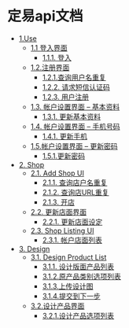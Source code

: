# 定易api文档

* [1.Use]()
    * [1.1 登入界面](./src/1/1.1.md)
        * [1.1.1. 登入](./src/1/1.1.md)
    * [1.2.注册界面](./src/1/1.2.md)
        * [1.2.1.查询用户名重复](./src/1/1.2.md)
        * [1.2.2. 请求短信认证码]()
        * [1.2.3. 用户注册]()
    * [1.3. 帐户设置界面 – 基本资料](./src/1/1.3.md)
        * [1.3.1. 更新基本资料]()
    * [1.4. 帐户设置界面 – 手机号码](./src/1/1.4.md)
        * [1.4.1. 更新手机]()
    * [1.5.帐户设置界面 – 更新密码](./src/1/1.5.md)
        * [1.5.1.更新密码]()
* [2. Shop]()
    * [2.1. Add Shop UI](./src/2/2.1.md)
        * [2.1.1. 查询店户名重复]()
        * [2.1.2. 查询店URL重复]()
        * [2.1.3. 开店]()
    * [2.2. 更新店面界面](./src/2/2.2.md)
        * [2.2.1. 更新店面设定]()
    * [2.3. Shop Listing UI](./src/2/2.3.md)
        * [2.3.1. 帐户店面列表]()
* [3. Design]()
    * [3.1. Design Product List](./src/3/3.1.md)
        * [3.1.1. 设计版面产品列表]()
        * [3.1.2.原产品类别选项列表]()
        * [3.1.3.上传设计图]()
        * [3.1.4.提交到下一步]()
    * [3.2.设计产品界面](./src/3/3.2.md)
       * [3.2.1.设计产品选项列表]()
        
        

